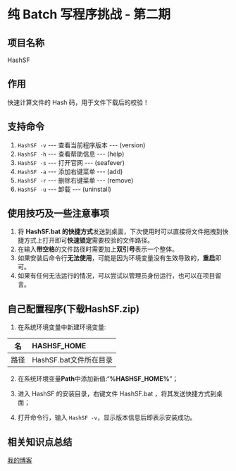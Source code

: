 # 纯 Batch 写程序挑战 - 第二期

## 项目名称

HashSF

## 作用

快速计算文件的 Hash 码，用于文件下载后的校验！

## 支持命令

1. `HashSF -v` --- 查看当前程序版本   ---   (version)
2. `HashSF -h` --- 查看帮助信息       ---   (help)
3. `HashSF -s` --- 打开官网           ---   (seafever)
4. `HashSF -a` --- 添加右键菜单       ---   (add)
5. `HashSF -r` --- 删除右键菜单       ---   (remove)
6. `HashSF -u` --- 卸载               ---   (uninstall)

## 使用技巧及一些注意事项

1. 将 **HashSF.bat 的快捷方式**发送到桌面，下次使用时可以直接将文件拖拽到快捷方式上打开即可**快速锁定**需要校验的文件路径。
2. 在输入**带空格**的文件路径时需要加上**双引号**表示一个整体。
3. 如果安装后命令行**无法使用**，可能是因为环境变量没有生效导致的，**重启**即可。
4. 如果有任何无法运行的情况，可以尝试以管理员身份运行，也可以在项目留言。

## 自己配置程序(下载HashSF.zip)

1. 在系统环境变量中新建环境变量:

|名|HASHSF_HOME|
|:-:|:-|
|路径|HashSF.bat文件所在目录|

2. 在系统环境变量**Path**中添加新值:“**%HASHSF_HOME%**”；

3. 进入 HashSF 的安装目录，右键文件 HashSF.bat ，将其发送快捷方式到桌面；

4. 打开命令行，输入 `HashSF -v`，显示版本信息后即表示安装成功。

## 相关知识点总结

[我的博客](Https://www.cnblogs.com/seafever/p/HashSF.html)

